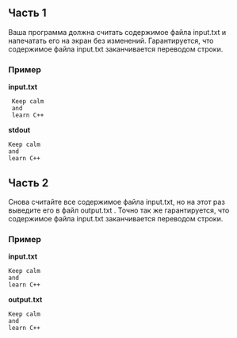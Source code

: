## Часть 1

Ваша программа должна считать содержимое файла input.txt и напечатать его на экран без изменений. Гарантируется, что содержимое файла input.txt заканчивается переводом строки.

### Пример

**input.txt**

        
     Keep calm
     and
     learn C++

**stdout**

    Keep calm
    and
    learn C++

## Часть 2

Снова считайте все содержимое файла input.txt, но на этот раз выведите его в файл output.txt . Точно так же гарантируется, что содержимое файла input.txt заканчивается переводом строки.

### Пример

**input.txt**

    Keep calm
    and
    learn C++

**output.txt**

    Keep calm
    and
    learn C++
